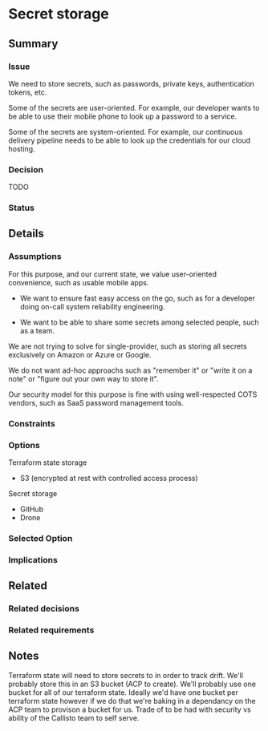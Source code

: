 # Secret storage

## Summary

### Issue
We need to store secrets, such as passwords, private keys, authentication tokens, etc.

Some of the secrets are user-oriented. For example, our developer wants to be able to use their mobile phone to look up a password to a service.

Some of the secrets are system-oriented. For example, our continuous delivery pipeline needs to be able to look up the credentials for our cloud hosting.


### Decision
TODO

### Status

## Details

### Assumptions
For this purpose, and our current state, we value user-oriented convenience, such as usable mobile apps.

  * We want to ensure fast easy access on the go, such as for a developer doing on-call system reliability engineering.

  * We want to be able to share some secrets among selected people, such as a team.

We are not trying to solve for single-provider, such as storing all secrets exclusively on Amazon or Azure or Google.

We do not want ad-hoc approachs such as "remember it" or "write it on a note" or "figure out your own way to store it".

Our security model for this purpose is fine with using well-respected COTS vendors, such as SaaS password management tools.


### Constraints

### Options
Terraform state storage
- S3 (encrypted at rest with controlled access process)

Secret storage
- GitHub
- Drone

### Selected Option

### Implications

## Related

### Related decisions

### Related requirements

## Notes

Terraform state will need to store secrets to in order to track drift. We'll probably store this in an S3 bucket (ACP to create). We'll probably use one bucket for all of our terraform state. Ideally we'd have one bucket per terraform state however if we do that we're baking in a dependancy on the ACP team to provison a bucket for us. Trade of to be had with security vs ability of the Callisto team to self serve.